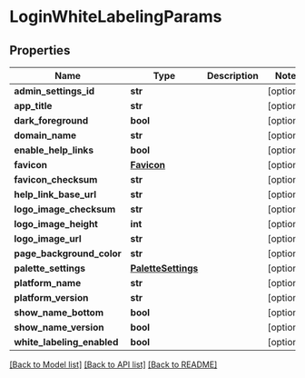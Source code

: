 # LoginWhiteLabelingParams

## Properties
Name | Type | Description | Notes
------------ | ------------- | ------------- | -------------
**admin_settings_id** | **str** |  | [optional] 
**app_title** | **str** |  | [optional] 
**dark_foreground** | **bool** |  | [optional] 
**domain_name** | **str** |  | [optional] 
**enable_help_links** | **bool** |  | [optional] 
**favicon** | [**Favicon**](Favicon.md) |  | [optional] 
**favicon_checksum** | **str** |  | [optional] 
**help_link_base_url** | **str** |  | [optional] 
**logo_image_checksum** | **str** |  | [optional] 
**logo_image_height** | **int** |  | [optional] 
**logo_image_url** | **str** |  | [optional] 
**page_background_color** | **str** |  | [optional] 
**palette_settings** | [**PaletteSettings**](PaletteSettings.md) |  | [optional] 
**platform_name** | **str** |  | [optional] 
**platform_version** | **str** |  | [optional] 
**show_name_bottom** | **bool** |  | [optional] 
**show_name_version** | **bool** |  | [optional] 
**white_labeling_enabled** | **bool** |  | [optional] 

[[Back to Model list]](../README.md#documentation-for-models) [[Back to API list]](../README.md#documentation-for-api-endpoints) [[Back to README]](../README.md)


